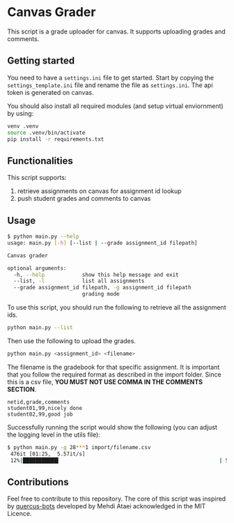 # Canvas Grader

This script is a grade uploader for canvas. It supports uploading grades and comments.

## Getting started

You need to have a `settings.ini` file to get started. Start by copying the `settings_template.ini` file and rename the file as `settings.ini`. The api token is generated on canvas.

You should also install all required modules (and setup virtual enviornment) by using:

```bash
venv .venv
source .venv/bin/activate
pip install -r requirements.txt
```

## Functionalities

This script supports:

1. retrieve assignments on canvas for assignment id lookup
2. push student grades and comments to canvas

## Usage

```bash
$ python main.py --help
usage: main.py [-h] [--list | --grade assignment_id filepath]

Canvas grader

optional arguments:
  -h, --help            show this help message and exit
  --list, -l            list all assignments
  --grade assignment_id filepath, -g assignment_id filepath
                        grading mode
```

To use this script, you should run the following to retrieve all the assignment ids.

```bash
python main.py --list
```

Then use the following to upload the grades.

```bash
python main.py <assignment_id> <filename>
```

The filename is the gradebook for that specific assignment. It is important that you follow the required format as described in the import folder. Since this is a csv file, **YOU MUST NOT USE COMMA IN THE COMMENTS SECTION**.

```
netid,grade,comments
student01,99,nicely done
student02,99,good job
```

Successfully running the script would show the following (you can adjust the logging level in the utils file):

```bash
$ python main.py -g 28***1 import/filename.csv
 476it [01:25,  5.57it/s]
 12%|███████████▍                                                   | 57/476 [00:21<02:13,  3.14it/s]
```

## Contributions

Feel free to contribute to this repository. The core of this script was inspired by [quercus-bots](https://github.com/mehdiataei/quercus-bots) developed by Mehdi Ataei acknowledged in the MIT Licence.

